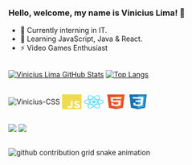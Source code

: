 ### Hello, welcome, my name is Vinicius Lima! 👋

- 🔭 Currently interning in IT.
- 🌱 Learning JavaScript, Java & React.
- ⚡ Video Games Enthusiast

##
  
[![Vinicius Lima GitHub Stats](https://github-readme-stats.vercel.app/api?username=ViniciusLima337&show_icons=true&theme=dracula&show=discussions_started,discussions_answered)](https://github.com/ViniciusLima337/github-readme-stats)
[![Top Langs](https://github-readme-stats.vercel.app/api/top-langs/?username=ViniciusLima337&theme=dracula)](https://github.com/ViniciusLima337/github-readme-stats)

<div style="display: inline_block"><br>
  <img align="center" alt="Vinicius-CSS" height="30" width="40" src="https://raw.githubusercontent.com/jmnote/z-icons/master/svg/java.svg">
  <img align="center" alt="Vinicius-Js" height="30" width="40" src="https://raw.githubusercontent.com/devicons/devicon/master/icons/javascript/javascript-plain.svg">
  <img align="center" alt="Vinicius-React" height="30" width="40" src="https://raw.githubusercontent.com/devicons/devicon/master/icons/react/react-original.svg">
  <img align="center" alt="Vinicius-HTML" height="30" width="40" src="https://raw.githubusercontent.com/devicons/devicon/master/icons/html5/html5-original.svg">
  <img align="center" alt="Vinicius-CSS" height="30" width="40" src="https://raw.githubusercontent.com/devicons/devicon/master/icons/css3/css3-original.svg">
</div>

##

<div> 
  
  <a href = "mailto:viniciuslima337@gmail.com"><img src="https://img.shields.io/badge/-Gmail-%23333?style=for-the-badge&logo=gmail&logoColor=white" target="_blank"></a>
  <a href="https://www.linkedin.com/in/viniciuslima0033/" target="_blank"><img src="https://img.shields.io/badge/-LinkedIn-%230077B5?style=for-the-badge&logo=linkedin&logoColor=white" target="_blank"></a> 
  
</div>

##

<picture>
  <source media="(prefers-color-scheme: dark)" srcset="https://raw.githubusercontent.com/YourUser/ViniciusLima337/output/github-contribution-grid-snake-dark.svg">
  <source media="(prefers-color-scheme: light)" srcset="https://raw.githubusercontent.com/YourUser/ViniciusLima337/output/github-contribution-grid-snake.svg">
  <img alt="github contribution grid snake animation" src="https://raw.githubusercontent.com/YourUser/ViniciusLima337/output/github-contribution-grid-snake.svg">
</picture>
